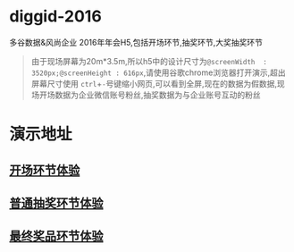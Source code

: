 # diggid-2016
多谷数据&amp;风尚企业 2016年年会H5,包括开场环节,抽奖环节,大奖抽奖环节

>由于现场屏幕为20m*3.5m,所以h5中的设计尺寸为`@screenWidth  : 3520px;@screenHeight : 616px`,请使用谷歌chrome浏览器打开演示,超出屏幕尺寸使用 `ctrl`+`-`号键缩小网页,可以看到全屏,现在的数据为假数据,现场开场数据为企业微信账号粉丝,抽奖数据为与企业账号互动的粉丝

# 演示地址

## [开场环节体验](http://www.5u55.cn/a/fs2016/start.html)
## [普通抽奖环节体验](http://www.5u55.cn/a/fs2016/lottery.html)
## [最终奖品环节体验](http://www.5u55.cn/a/fs2016/awards.html)